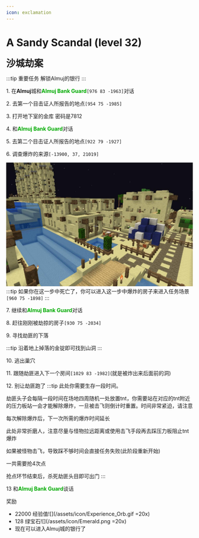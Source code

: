 ```yaml
---
icon: exclamation
---
```

# A Sandy Scandal (level 32)
<span style="font-size: 25px;">**沙城劫案**</span>

:::tip 重要任务
解锁Almuj的银行
:::

<span class="stage-index">1.</span> 在**Almuj**城和<font color=00AA00>**Almuj Bank Guard**</font>`[976 83 -1963]`对话

<span class="stage-index">2.</span> 去第一个目击证人所报告的地点`[954 75 -1985]`

<span class="stage-index">3.</span> 打开地下室的金库 密码是7812

<span class="stage-index">4.</span> 和<font color=00AA00>**Almuj Bank Guard**</font>对话

<span class="stage-index">5.</span> 去第二个目击证人所报告的地点`[922 79 -1927]`

<span class="stage-index">6.</span> 调查爆炸的来源`[-13900, 37, 21019]`

![](../../.vuepress/public/assets/img/lvl32-1.jpg)
:::tip
如果你在这一步中死亡了，你可以进入这一步中爆炸的房子来进入任务场景`[960 75 -1898]`
:::

<span class="stage-index">7.</span> 继续和<font color=00AA00>**Almuj Bank Guard**</font>对话

<span class="stage-index">8.</span> 赶往刚刚被劫掠的房子`[930 75 -2034]`

<span class="stage-index">9.</span> 寻找劫匪的下落

:::tip
沿着地上掉落的金锭即可找到山洞
:::

<span class="stage-index">10.</span> 逃出巢穴

<span class="stage-index">11.</span> 跟随劫匪进入下一个房间`[1029 83 -1982]`(就是被炸出来后面前的洞)

<span class="stage-index">12.</span> 别让劫匪跑了
:::tip
此处你需要生存一段时间。

劫匪头子会每隔一段时间在场地四周随机一处放置tnt，你需要站在对应的tnt附近的压力板站一会才能解除爆炸，一旦被击飞则倒计时重置。时间非常紧迫，请注意

每次解除爆炸后，下一次所需的爆炸时间延长

此处非常折磨人，注意尽量与怪物拉远距离或使用击飞手段再去踩压力板阻止tnt爆炸

如果被怪物击飞，导致踩不够时间会直接任务失败(此阶段重新开始)

一共需要抢4次点

抢点环节结束后，杀死劫匪头目即可出门
:::

<span class="stage-index">13 </span> 和<font color=00AA00>**Almuj Bank Guard**</font>谈话

奖励
+ 22000 经验值![](/assets/icon/Experience_Orb.gif =20x)
+ 128 绿宝石![](/assets/icon/Emerald.png =20x)
+ 现在可以进入Almuj城的银行了